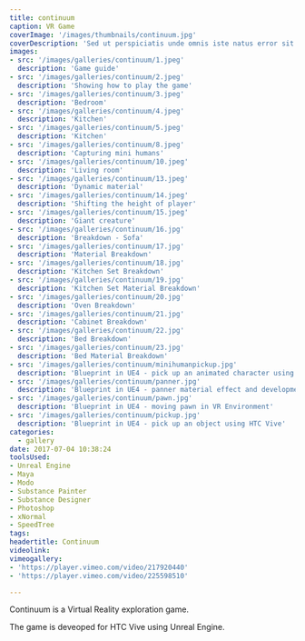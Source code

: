 ```yaml
---
title: continuum
caption: VR Game
coverImage: '/images/thumbnails/continuum.jpg'
coverDescription: 'Sed ut perspiciatis unde omnis iste natus error sit voluptatem accusantium doloremque laudantium, totam rem aperiam, eaque ipsa quae ab illo inventore veritatis et quasi architecto beatae vitae dicta sunt explicabo'
images:
- src: '/images/galleries/continuum/1.jpeg'
  description: 'Game guide'
- src: '/images/galleries/continuum/2.jpeg'
  description: 'Showing how to play the game'
- src: '/images/galleries/continuum/3.jpeg'
  description: 'Bedroom'
- src: '/images/galleries/continuum/4.jpeg'
  description: 'Kitchen'
- src: '/images/galleries/continuum/5.jpeg'
  description: 'Kitchen'
- src: '/images/galleries/continuum/8.jpeg'
  description: 'Capturing mini humans'
- src: '/images/galleries/continuum/10.jpeg'
  description: 'Living room'
- src: '/images/galleries/continuum/13.jpeg'
  description: 'Dynamic material'
- src: '/images/galleries/continuum/14.jpeg'
  description: 'Shifting the height of player'
- src: '/images/galleries/continuum/15.jpeg'
  description: 'Giant creature'
- src: '/images/galleries/continuum/16.jpg'
  description: 'Breakdown - Sofa'
- src: '/images/galleries/continuum/17.jpg'
  description: 'Material Breakdown'
- src: '/images/galleries/continuum/18.jpg'
  description: 'Kitchen Set Breakdown'
- src: '/images/galleries/continuum/19.jpg'
  description: 'Kitchen Set Material Breakdown'
- src: '/images/galleries/continuum/20.jpg'
  description: 'Oven Breakdown'
- src: '/images/galleries/continuum/21.jpg'
  description: 'Cabinet Breakdown'
- src: '/images/galleries/continuum/22.jpg'
  description: 'Bed Breakdown'
- src: '/images/galleries/continuum/23.jpg'
  description: 'Bed Material Breakdown'
- src: '/images/galleries/continuum/minihumanpickup.jpg'
  description: 'Blueprint in UE4 - pick up an animated character using HTC Vive'
- src: '/images/galleries/continuum/panner.jpg'
  description: 'Blueprint in UE4 - panner material effect and development'
- src: '/images/galleries/continuum/pawn.jpg'
  description: 'Blueprint in UE4 - moving pawn in VR Environment'
- src: '/images/galleries/continuum/pickup.jpg'
  description: 'Blueprint in UE4 - pick up an object using HTC Vive'
categories:
  - gallery
date: 2017-07-04 10:38:24
toolsUsed:
- Unreal Engine
- Maya
- Modo
- Substance Painter
- Substance Designer
- Photoshop
- xNormal
- SpeedTree
tags:
headertitle: Continuum
videolink:
vimeogallery:
- 'https://player.vimeo.com/video/217920440'
- 'https://player.vimeo.com/video/225598510'

---
```

Continuum is a Virtual Reality exploration game.

The game is deveoped for HTC Vive using Unreal Engine.


